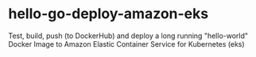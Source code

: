 # hello-go-deploy-amazon-eks
Test, build, push (to DockerHub) and deploy a long running "hello-world" Docker Image to Amazon Elastic Container Service for Kubernetes (eks)

